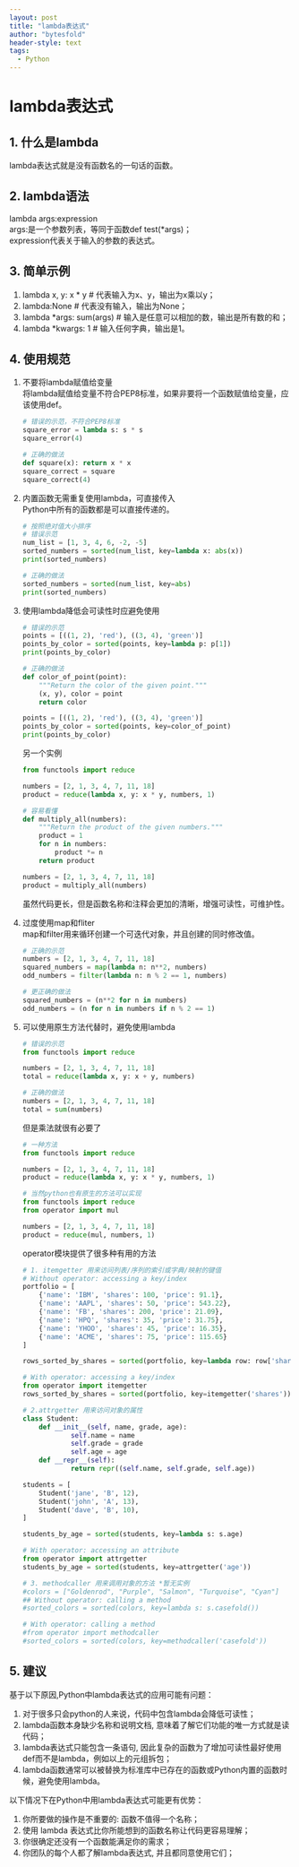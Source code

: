 ```yaml
---
layout: post
title: "lambda表达式"
author: "bytesfold"
header-style: text
tags:
  - Python
---
```


# lambda表达式

## 1. 什么是lambda

lambda表达式就是没有函数名的一句话的函数。

## 2. lambda语法

lambda args:expression  
args:是一个参数列表，等同于函数def test(*args)；  
expression代表关于输入的参数的表达式。

## 3. 简单示例

1. lambda x, y: x * y  # 代表输入为x、y，输出为x乘以y；  
2. lambda:None  # 代表没有输入，输出为None；  
3. lambda *args: sum(args)  # 输入是任意可以相加的数，输出是所有数的和；  
4. lambda *kwargs: 1  # 输入任何字典，输出是1。  

## 4. 使用规范

1. 不要将lambda赋值给变量  
将lambda赋值给变量不符合PEP8标准，如果非要将一个函数赋值给变量，应该使用def。
    ```python  
    # 错误的示范，不符合PEP8标准
    square_error = lambda s: s * s
    square_error(4)
    
    # 正确的做法
    def square(x): return x * x
    square_correct = square
    square_correct(4)
    ```  

2. 内置函数无需重复使用lambda，可直接传入  
Python中所有的函数都是可以直接传递的。
    ```python  
    # 按照绝对值大小排序
    # 错误示范
    num_list = [1, 3, 4, 6, -2, -5]
    sorted_numbers = sorted(num_list, key=lambda x: abs(x))
    print(sorted_numbers)
    
    # 正确的做法
    sorted_numbers = sorted(num_list, key=abs)
    print(sorted_numbers)
    ```  
3. 使用lambda降低会可读性时应避免使用
    ```python  
    # 错误的示范
    points = [((1, 2), 'red'), ((3, 4), 'green')]
    points_by_color = sorted(points, key=lambda p: p[1])
    print(points_by_color)
    
    # 正确的做法
    def color_of_point(point):
        """Return the color of the given point."""
        (x, y), color = point
        return color
    
    points = [((1, 2), 'red'), ((3, 4), 'green')]
    points_by_color = sorted(points, key=color_of_point)
    print(points_by_color)
    ```

    另一个实例

    ```python  
    from functools import reduce
    
    numbers = [2, 1, 3, 4, 7, 11, 18]
    product = reduce(lambda x, y: x * y, numbers, 1)
    
    # 容易看懂
    def multiply_all(numbers):
        """Return the product of the given numbers."""
        product = 1
        for n in numbers:
            product *= n
        return product
    
    numbers = [2, 1, 3, 4, 7, 11, 18]
    product = multiply_all(numbers)
    ```  

    虽然代码更长，但是函数名称和注释会更加的清晰，增强可读性，可维护性。

4. 过度使用map和fliter  
    map和filter用来循环创建一个可迭代对象，并且创建的同时修改值。
    ```python  
    # 正确的示范
    numbers = [2, 1, 3, 4, 7, 11, 18]
    squared_numbers = map(lambda n: n**2, numbers)
    odd_numbers = filter(lambda n: n % 2 == 1, numbers)
    
    # 更正确的做法
    squared_numbers = (n**2 for n in numbers)
    odd_numbers = (n for n in numbers if n % 2 == 1)
    ```  
5. 可以使用原生方法代替时，避免使用lambda
    ```python  
    # 错误的示范  
    from functools import reduce
    
    numbers = [2, 1, 3, 4, 7, 11, 18]
    total = reduce(lambda x, y: x + y, numbers)
    
    # 正确的做法
    numbers = [2, 1, 3, 4, 7, 11, 18]
    total = sum(numbers)
    ```
    但是乘法就很有必要了  
    ```python  
    # 一种方法
    from functools import reduce
    
    numbers = [2, 1, 3, 4, 7, 11, 18]
    product = reduce(lambda x, y: x * y, numbers, 1)
    
    # 当然python也有原生的方法可以实现
    from functools import reduce
    from operator import mul
    
    numbers = [2, 1, 3, 4, 7, 11, 18]
    product = reduce(mul, numbers, 1)
    ```  
    operator模块提供了很多种有用的方法  
    ```python  
    # 1. itemgetter 用来访问列表/序列的索引或字典/映射的键值
    # Without operator: accessing a key/index
    portfolio = [
        {'name': 'IBM', 'shares': 100, 'price': 91.1},
        {'name': 'AAPL', 'shares': 50, 'price': 543.22},
        {'name': 'FB', 'shares': 200, 'price': 21.09},
        {'name': 'HPQ', 'shares': 35, 'price': 31.75},
        {'name': 'YHOO', 'shares': 45, 'price': 16.35},
        {'name': 'ACME', 'shares': 75, 'price': 115.65}
    ]
    
    rows_sorted_by_shares = sorted(portfolio, key=lambda row: row['shares'])
    
    # With operator: accessing a key/index
    from operator import itemgetter
    rows_sorted_by_shares = sorted(portfolio, key=itemgetter('shares'))
    
    # 2.attrgetter 用来访问对象的属性
    class Student:
        def __init__(self, name, grade, age):
                self.name = name
                self.grade = grade
                self.age = age
        def __repr__(self):
                return repr((self.name, self.grade, self.age))
    
    students = [
        Student('jane', 'B', 12),
        Student('john', 'A', 13),
        Student('dave', 'B', 10),
    ]
    
    students_by_age = sorted(students, key=lambda s: s.age)
    
    # With operator: accessing an attribute
    from operator import attrgetter
    students_by_age = sorted(students, key=attrgetter('age'))
    
    # 3. methodcaller 用来调用对象的方法 *暂无实例
    #colors = ["Goldenrod", "Purple", "Salmon", "Turquoise", "Cyan"]
    ## Without operator: calling a method
    #sorted_colors = sorted(colors, key=lambda s: s.casefold())
    
    # With operator: calling a method
    #from operator import methodcaller
    #sorted_colors = sorted(colors, key=methodcaller('casefold'))
    ```

## 5. 建议

基于以下原因,Python中lambda表达式的应用可能有问题：

1. 对于很多只会python的人来说，代码中包含lambda会降低可读性；  
2. lambda函数本身缺少名称和说明文档, 意味着了解它们功能的唯一方式就是读代码；  
3. lambda表达式只能包含一条语句, 因此复杂的函数为了增加可读性最好使用def而不是lambda，例如以上的元组拆包；  
4. lambda函数通常可以被替换为标准库中已存在的函数或Python内置的函数时候，避免使用lambda。  
  
以下情况下在Python中用lambda表达式可能更有优势：  
  
1. 你所要做的操作是不重要的: 函数不值得一个名称；  
2. 使用 lambda 表达式比你所能想到的函数名称让代码更容易理解；  
3. 你很确定还没有一个函数能满足你的需求；  
4. 你团队的每个人都了解lambda表达式, 并且都同意使用它们；  
